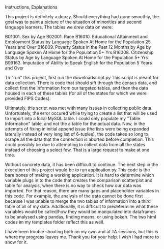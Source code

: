 Instructions, Explanations

This project is definitely a doozy. 
Should everything had gone smoothly, the goal was to paint a picture of the situation of minorities and second language learners. The tables we drew data on were:

B01001. Sex by Age
B02001. Race
B16010. Educational Attainment and Employment Status by Language Spoken At Home for the Population 25 Years and Over 
B16009. Poverty Status in the Past 12 Months by Age by Language Spoken At Home for the Population 5+ Yrs 
B16008. Citizenship Status by Age by Language Spoken At Home for the Population 5+ Yrs 
B99163. Imputation of Ability to Speak English for the Population 5 Years and Over 


To "run" this project, first run the downloadscript.py 
This script is meant for data collection. There is code that should sift through the census data, and collect first the information from our targeted tables, and then the data housed in each of these tables (for all of the states for which we were provided FIPS Codes).

Ultimately, this script was met with many issues in collecting public data. Unfortuately, the error occured while trying to create a list that will be used to import into a local MySQL table. I could only populate my "Table Information" table, and not the a table for the actual data.
Now, in the attempts of fixing in initial append issue (the lists were being expanded laterally instead of very long list of 6-tuples), the code takes so long to scrape all the data that the connection is aborted before completion. This could possibly be due to attempting to collect data from all the states instead of choosing a select few. That is a large request to make at one time.

Without concrete data, it has been difficult to continue. 
The next step in the execution of this project would be to run applicaiton.py
This code is the bare bones of making a working application. It is hard to determine which variable plugs in to the code that creates the comparison scatterplot and table for analysis, when there is no way to check how our data was imported. For that reason, there are many gaps and placeholder variables in this code. For example, the analysis of the data cannot be done first because I was unable to merge the two tables of information into a third table of all of my data. Additionally, it is difficult to predetermine what these variables would be called/how they would be manipulated into dataframes to be analysed using pandas, finding means, or using bokeh. The two html codes im my templates folder reflect this as well.

I have been trouble shooting both on my own and at TA sessions, but this is where my progress leaves me. Thank you for your help. I wish I had more to show for it.
